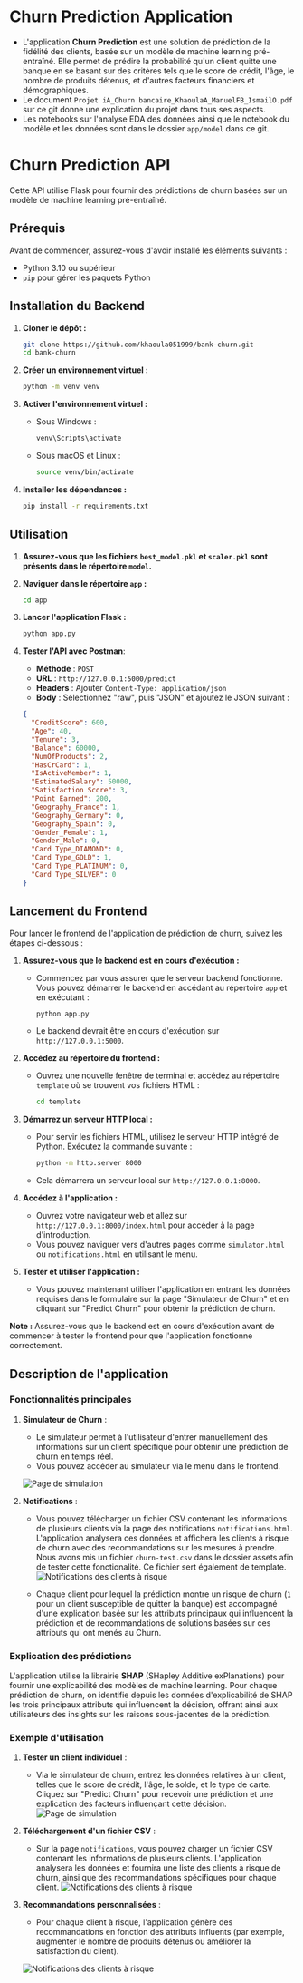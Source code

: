 # Churn Prediction Application
- L'application **Churn Prediction** est une solution de prédiction de la fidélité des clients, basée sur un modèle de machine learning pré-entraîné. Elle permet de prédire la probabilité qu'un client quitte une banque en se basant sur des critères tels que le score de crédit, l'âge, le nombre de produits détenus, et d'autres facteurs financiers et démographiques.
- Le document  `Projet iA_Churn bancaire_KhaoulaA_ManuelFB_IsmailO.pdf` sur ce git donne une explication du projet dans tous ses aspects.
- Les notebooks sur l'analyse EDA des données ainsi que le notebook du modèle et les données sont dans le dossier `app/model` dans ce git.
# Churn Prediction API
Cette API utilise Flask pour fournir des prédictions de churn basées sur un modèle de machine learning pré-entraîné.

## Prérequis

Avant de commencer, assurez-vous d'avoir installé les éléments suivants :

- Python 3.10 ou supérieur
- `pip` pour gérer les paquets Python

## Installation du Backend

1. **Cloner le dépôt :**

   ```sh
   git clone https://github.com/khaoula051999/bank-churn.git
   cd bank-churn
   ```

2. **Créer un environnement virtuel :**

   ```sh
   python -m venv venv
   ```

3. **Activer l'environnement virtuel :**

   - Sous Windows :
     ```sh
     venv\Scripts\activate
     ```
   - Sous macOS et Linux :
     ```sh
     source venv/bin/activate
     ```

4. **Installer les dépendances :**
   ```sh
   pip install -r requirements.txt
   ```

## Utilisation

1. **Assurez-vous que les fichiers `best_model.pkl` et `scaler.pkl` sont présents dans le répertoire `model`.**

2. **Naviguer dans le répertoire `app` :**

   ```sh
   cd app
   ```

3. **Lancer l'application Flask :**

   ```sh
   python app.py
   ```

4. **Tester l'API avec Postman**:
   - **Méthode** : `POST`
   - **URL** : `http://127.0.0.1:5000/predict`
   - **Headers** : Ajouter `Content-Type: application/json`
   - **Body** : Sélectionnez "raw", puis "JSON" et ajoutez le JSON suivant :
   ```json
   {
     "CreditScore": 600,
     "Age": 40,
     "Tenure": 3,
     "Balance": 60000,
     "NumOfProducts": 2,
     "HasCrCard": 1,
     "IsActiveMember": 1,
     "EstimatedSalary": 50000,
     "Satisfaction Score": 3,
     "Point Earned": 200,
     "Geography_France": 1,
     "Geography_Germany": 0,
     "Geography_Spain": 0,
     "Gender_Female": 1,
     "Gender_Male": 0,
     "Card Type_DIAMOND": 0,
     "Card Type_GOLD": 1,
     "Card Type_PLATINUM": 0,
     "Card Type_SILVER": 0
   }
   ```

## Lancement du Frontend

Pour lancer le frontend de l'application de prédiction de churn, suivez les étapes ci-dessous :

1. **Assurez-vous que le backend est en cours d'exécution :**

   - Commencez par vous assurer que le serveur backend fonctionne. Vous pouvez démarrer le backend en accédant au répertoire `app` et en exécutant :
     ```bash
     python app.py
     ```
   - Le backend devrait être en cours d'exécution sur `http://127.0.0.1:5000`.

2. **Accédez au répertoire du frontend :**

   - Ouvrez une nouvelle fenêtre de terminal et accédez au répertoire `template` où se trouvent vos fichiers HTML :
     ```bash
     cd template
     ```

3. **Démarrez un serveur HTTP local :**

   - Pour servir les fichiers HTML, utilisez le serveur HTTP intégré de Python. Exécutez la commande suivante :
     ```bash
     python -m http.server 8000
     ```
   - Cela démarrera un serveur local sur `http://127.0.0.1:8000`.

4. **Accédez à l'application :**

   - Ouvrez votre navigateur web et allez sur `http://127.0.0.1:8000/index.html` pour accéder à la page d'introduction.
   - Vous pouvez naviguer vers d'autres pages comme `simulator.html` ou `notifications.html` en utilisant le menu.

5. **Tester et utiliser l'application :**
   - Vous pouvez maintenant utiliser l'application en entrant les données requises dans le formulaire sur la page "Simulateur de Churn" et en cliquant sur "Predict Churn" pour obtenir la prédiction de churn.

**Note :** Assurez-vous que le backend est en cours d'exécution avant de commencer à tester le frontend pour que l'application fonctionne correctement.

## Description de l'application

### Fonctionnalités principales

1. **Simulateur de Churn** :

   - Le simulateur permet à l'utilisateur d'entrer manuellement des informations sur un client spécifique pour obtenir une prédiction de churn en temps réel.
   - Vous pouvez accéder au simulateur via le menu dans le frontend.

   ![Page de simulation](assets/simulation.JPG)

2. **Notifications** :

   - Vous pouvez télécharger un fichier CSV contenant les informations de plusieurs clients via la page des notifications `notifications.html`. L'application analysera ces données et affichera les clients à risque de churn avec des recommandations sur les mesures à prendre. Nous avons mis un fichier `churn-test.csv` dans le dossier assets afin de tester cette fonctionalité. Ce fichier sert également de template.
     ![Notifications des clients à risque](assets/notifications.JPG)

   - Chaque client pour lequel la prédiction montre un risque de churn (`1` pour un client susceptible de quitter la banque) est accompagné d'une explication basée sur les attributs principaux qui influencent la prédiction et de recommandations de solutions basées sur ces attributs qui ont menés au Churn.

### Explication des prédictions

L'application utilise la librairie **SHAP** (SHapley Additive exPlanations) pour fournir une explicabilité des modèles de machine learning. Pour chaque prédiction de churn, on identifie depuis les données d'explicabilité de SHAP les trois principaux attributs qui influencent la décision, offrant ainsi aux utilisateurs des insights sur les raisons sous-jacentes de la prédiction.

### Exemple d'utilisation

1. **Tester un client individuel** :

   - Via le simulateur de churn, entrez les données relatives à un client, telles que le score de crédit, l'âge, le solde, et le type de carte. Cliquez sur "Predict Churn" pour recevoir une prédiction et une explication des facteurs influençant cette décision.
     ![Page de simulation](assets/simulation-resultat.JPG)

2. **Téléchargement d'un fichier CSV** :

   - Sur la page `notifications`, vous pouvez charger un fichier CSV contenant les informations de plusieurs clients. L'application analysera les données et fournira une liste des clients à risque de churn, ainsi que des recommandations spécifiques pour chaque client.
    ![Notifications des clients à risque](assets/notigicationcsv.JPG)


3. **Recommandations personnalisées** :

   - Pour chaque client à risque, l'application génère des recommandations en fonction des attributs influents (par exemple, augmenter le nombre de produits détenus ou améliorer la satisfaction du client).

   ![Notifications des clients à risque](assets/notification-resultat.JPG)
